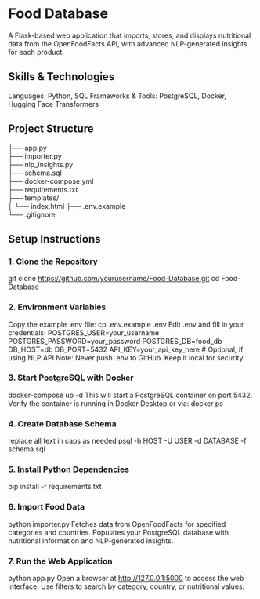 # Food Database
A Flask-based web application that imports, stores, and displays nutritional data from the OpenFoodFacts API, with advanced NLP-generated insights for each product.

## Skills & Technologies
Languages: Python, SQL
Frameworks & Tools: PostgreSQL, Docker, Hugging Face Transformers

## Project Structure
├── app.py                     
├── importer.py                
├── nlp_insights.py   
├── schema.sql                 
├── docker-compose.yml         
├── requirements.txt           
├── templates/                 
│   └── index.html
├── .env.example              
└── .gitignore               

## Setup Instructions
### 1. Clone the Repository
git clone https://github.com/yourusername/Food-Database.git
cd Food-Database

### 2. Environment Variables
Copy the example .env file:
cp .env.example .env
Edit .env and fill in your credentials:
POSTGRES_USER=your_username
POSTGRES_PASSWORD=your_password
POSTGRES_DB=food_db
DB_HOST=db
DB_PORT=5432
API_KEY=your_api_key_here  # Optional, if using NLP API
Note: Never push .env to GitHub. Keep it local for security.

### 3. Start PostgreSQL with Docker
docker-compose up -d
This will start a PostgreSQL container on port 5432.
Verify the container is running in Docker Desktop or via:
docker ps

### 4. Create Database Schema
replace all text in caps as needed
psql -h HOST -U USER -d DATABASE -f schema.sql

### 5. Install Python Dependencies
pip install -r requirements.txt

### 6. Import Food Data
python importer.py
Fetches data from OpenFoodFacts for specified categories and countries.
Populates your PostgreSQL database with nutritional information and NLP-generated insights.

### 7. Run the Web Application
python app.py
Open a browser at http://127.0.0.1:5000 to access the web interface.
Use filters to search by category, country, or nutritional values.
